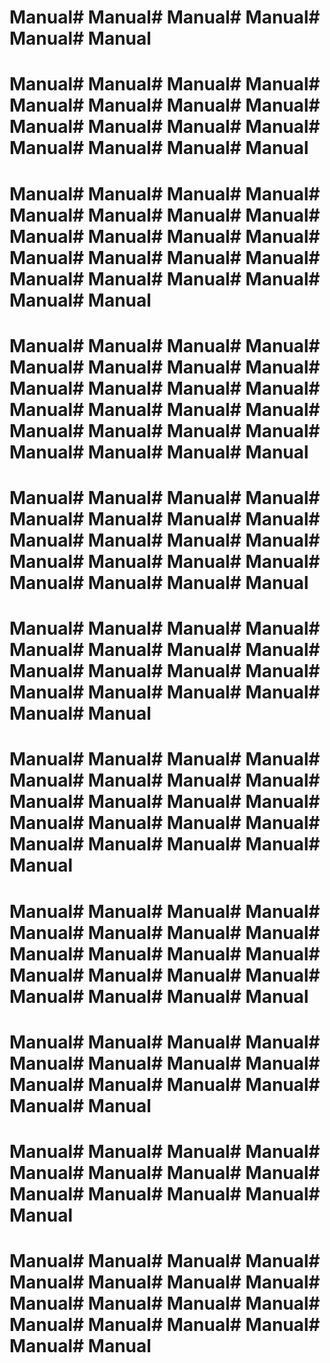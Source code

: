 # Manual# Manual# Manual# Manual# Manual# Manual
# Manual# Manual# Manual# Manual# Manual# Manual# Manual# Manual# Manual# Manual# Manual# Manual# Manual# Manual# Manual# Manual
# Manual# Manual# Manual# Manual# Manual# Manual# Manual# Manual# Manual# Manual# Manual# Manual# Manual# Manual# Manual# Manual# Manual# Manual# Manual# Manual# Manual# Manual
# Manual# Manual# Manual# Manual# Manual# Manual# Manual# Manual# Manual# Manual# Manual# Manual# Manual# Manual# Manual# Manual# Manual# Manual# Manual# Manual# Manual# Manual# Manual# Manual
# Manual# Manual# Manual# Manual# Manual# Manual# Manual# Manual# Manual# Manual# Manual# Manual# Manual# Manual# Manual# Manual# Manual# Manual# Manual# Manual
# Manual# Manual# Manual# Manual# Manual# Manual# Manual# Manual# Manual# Manual# Manual# Manual# Manual# Manual# Manual# Manual# Manual# Manual
# Manual# Manual# Manual# Manual# Manual# Manual# Manual# Manual# Manual# Manual# Manual# Manual# Manual# Manual# Manual# Manual# Manual# Manual# Manual# Manual# Manual
# Manual# Manual# Manual# Manual# Manual# Manual# Manual# Manual# Manual# Manual# Manual# Manual# Manual# Manual# Manual# Manual# Manual# Manual# Manual# Manual
# Manual# Manual# Manual# Manual# Manual# Manual# Manual# Manual# Manual# Manual# Manual# Manual# Manual# Manual
# Manual# Manual# Manual# Manual# Manual# Manual# Manual# Manual# Manual# Manual# Manual# Manual# Manual
# Manual# Manual# Manual# Manual# Manual# Manual# Manual# Manual# Manual# Manual# Manual# Manual# Manual# Manual# Manual# Manual# Manual# Manual
